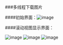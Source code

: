 ###多线程下载图片

####初始界面：![image](/Users/zhhz/Desktop/001.png)

####滚动视图显示界面：

![image](/Users/zhhz/Desktop/002.png)
![image](/Users/zhhz/Desktop/003.png)
![image](/Users/zhhz/Desktop/004.png)

